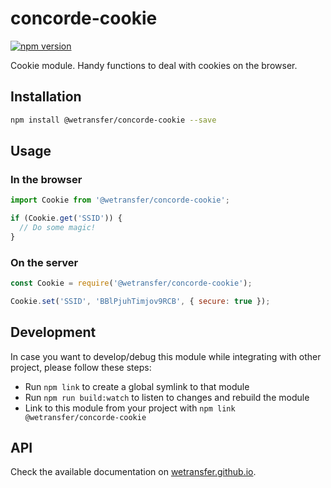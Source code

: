 # concorde-cookie
[![npm version](https://badge.fury.io/js/%40wetransfer%2Fconcorde-cookie.svg)](https://badge.fury.io/js/%40wetransfer%2Fconcorde-cookie)

Cookie module. Handy functions to deal with cookies on the browser.

## Installation

```sh
npm install @wetransfer/concorde-cookie --save
```

## Usage

### In the browser

```js
import Cookie from '@wetransfer/concorde-cookie';

if (Cookie.get('SSID')) {
  // Do some magic!
}
```

### On the server

```js
const Cookie = require('@wetransfer/concorde-cookie');

Cookie.set('SSID', 'BBlPjuhTimjov9RCB', { secure: true });
```

## Development

In case you want to develop/debug this module while integrating with other project, please follow these steps:

* Run `npm link` to create a global symlink to that module
* Run `npm run build:watch` to listen to changes and rebuild the module
* Link to this module from your project with `npm link @wetransfer/concorde-cookie`

## API

Check the available documentation on [wetransfer.github.io](https://wetransfer.github.io/concorde.js/module-Cookie.html).
